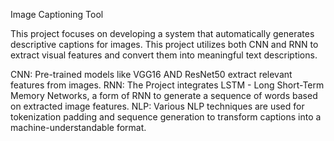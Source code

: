 Image Captioning Tool

This project focuses on developing a system that automatically generates descriptive captions for images. 
This project utilizes both CNN and RNN to extract visual features and convert them into meaningful text descriptions.

CNN: Pre-trained models like VGG16 AND ResNet50 extract relevant features from images.
RNN: The Project integrates LSTM - Long Short-Term Memory Networks, a form of RNN to generate a sequence of words based on extracted image features.
NLP: Various NLP techniques are used for tokenization padding and sequence generation to transform captions into a machine-understandable format.




